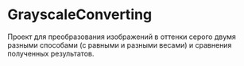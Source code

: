 # GrayscaleConverting
Проект для преобразования изображений в оттенки серого двумя разными способами (с равными и разными весами) и сравнения полученных результатов.